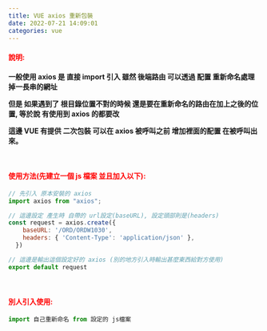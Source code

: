 ```yaml
---
title: VUE axios 重新包裝
date: 2022-07-21 14:09:01
categories: vue
---
```


#### <font color='red'>說明:</font>

**一般使用 axios 是 直接 import 引入 雖然 後端路由 可以透過 配置 重新命名處理掉一長串的網址**

  **但是 如果遇到了 根目錄位置不對的時候 還是要在重新命名的路由在加上之後的位置, 等於說 有使用到 axios 的都要改**

  **這邊 VUE 有提供 二次包裝 可以在 axios 被呼叫之前 增加裡面的配置 在被呼叫出來。**

<br>

#### <font color='red'>使用方法(先建立一個 js 檔案 並且加入以下):</font>
```js
// 先引入 原本安裝的 axios
import axios from "axios";

// 這邊設定 產生時 自帶的 url設定(baseURL), 設定頭部則是(headers)
const request = axios.create({
    baseURL: '/ORD/ORDW1030',
    headers: { 'Content-Type': 'application/json' },
  })

// 這邊是輸出這個設定好的 axios (別的地方引入時輸出甚麼東西給對方使用)
export default request

```

<br>

#### <font color='red'>別人引入使用:</font>
```js
import 自己重新命名 from 設定的 js檔案
```

